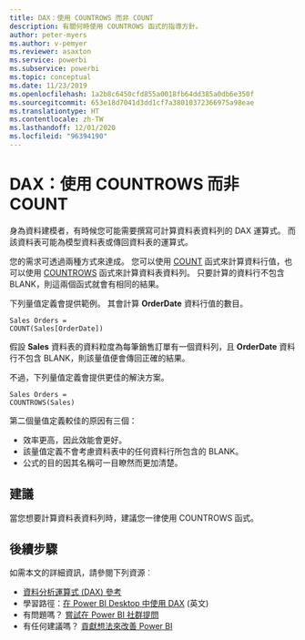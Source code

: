 ```yaml
---
title: DAX：使用 COUNTROWS 而非 COUNT
description: 有關何時使用 COUNTROWS 函式的指導方針。
author: peter-myers
ms.author: v-pemyer
ms.reviewer: asaxton
ms.service: powerbi
ms.subservice: powerbi
ms.topic: conceptual
ms.date: 11/23/2019
ms.openlocfilehash: 1a2b8c6450cfd855a0018fb64dd385a0db6e350f
ms.sourcegitcommit: 653e18d7041d3dd1cf7a38010372366975a98eae
ms.translationtype: HT
ms.contentlocale: zh-TW
ms.lasthandoff: 12/01/2020
ms.locfileid: "96394190"
---
```

# <a name="dax-use-countrows-instead-of-count"></a>DAX：使用 COUNTROWS 而非 COUNT

身為資料建模者，有時候您可能需要撰寫可計算資料表資料列的 DAX 運算式。 而該資料表可能為模型資料表或傳回資料表的運算式。

您的需求可透過兩種方式來達成。 您可以使用 [COUNT](/dax/count-function-dax) 函式來計算資料行值，也可以使用 [COUNTROWS](/dax/countrows-function-dax) 函式來計算資料表資料列。 只要計算的資料行不包含 BLANK，則這兩個函式就會有相同的結果。

下列量值定義會提供範例。 其會計算 **OrderDate** 資料行值的數目。

```dax
Sales Orders =
COUNT(Sales[OrderDate])
```

假設 **Sales** 資料表的資料粒度為每筆銷售訂單有一個資料列，且 **OrderDate** 資料行不包含 BLANK，則該量值便會傳回正確的結果。

不過，下列量值定義會提供更佳的解決方案。

```dax
Sales Orders =
COUNTROWS(Sales)
```

第二個量值定義較佳的原因有三個：

- 效率更高，因此效能會更好。
- 該量值定義不會考慮資料表中的任何資料行所包含的 BLANK。
- 公式的目的因其名稱可一目瞭然而更加清楚。

## <a name="recommendation"></a>建議

當您想要計算資料表資料列時，建議您一律使用 COUNTROWS 函式。

## <a name="next-steps"></a>後續步驟

如需本文的詳細資訊，請參閱下列資源︰

- [資料分析運算式 (DAX) 參考](/dax/)
- 學習路徑：[在 Power BI Desktop 中使用 DAX](/learn/paths/dax-power-bi/) (英文)
- 有問題嗎？ [嘗試在 Power BI 社群提問](https://community.powerbi.com/)
- 有任何建議嗎？ [貢獻想法來改善 Power BI](https://ideas.powerbi.com)